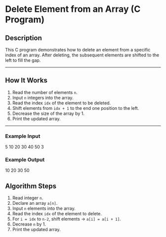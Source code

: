 # Delete Element from an Array (C Program)

## Description

This C program demonstrates how to delete an element from a specific index of an array.
After deleting, the subsequent elements are shifted to the left to fill the gap.

---

## How It Works

1. Read the number of elements `n`.
2. Input `n` integers into the array.
3. Read the index `idx` of the element to be deleted.
4. Shift elements from `idx + 1` to the end one position to the left.
5. Decrease the size of the array by 1.
6. Print the updated array.

---

### Example Input

5
10 20 30 40 50
3

### Example Output

10 20 30 50

## Algorithm Steps

1. Read integer `n`.
2. Declare an array `a[n]`.
3. Input `n` elements into the array.
4. Read the index `idx` of the element to delete.
5. For `i = idx` to `n-2`, shift elements → `a[i] = a[i + 1]`.
6. Decrease `n` by 1.
7. Print the updated array.

